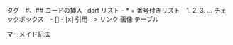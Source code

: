 タグ　#、##
コードの挿入 ``` ```dart
リスト - * +
番号付きリスト　1. 2. 3. ...
チェックボックス　- [] - [x]
引用　>
リンク
画像
テーブル

マーメイド記法

